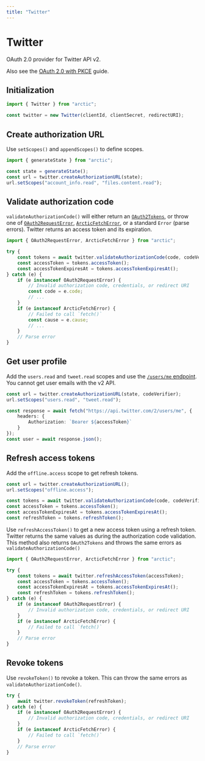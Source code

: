 ```yaml
---
title: "Twitter"
---
```


# Twitter

OAuth 2.0 provider for Twitter API v2.

Also see the [OAuth 2.0 with PKCE](/guides/oauth2-pkce) guide.

## Initialization

```ts
import { Twitter } from "arctic";

const twitter = new Twitter(clientId, clientSecret, redirectURI);
```

## Create authorization URL

Use `setScopes()` and `appendScopes()` to define scopes.

```ts
import { generateState } from "arctic";

const state = generateState();
const url = twitter.createAuthorizationURL(state);
url.setScopes("account_info.read", "files.content.read");
```

## Validate authorization code

`validateAuthorizationCode()` will either return an [`OAuth2Tokens`](/reference/OAuth2Tokens), or throw one of [`OAuth2RequestError`](/reference/OAuth2RequestError), [`ArcticFetchError`](/reference/ArcticFetchError), or a standard `Error` (parse errors). Twitter returns an access token and its expiration.

```ts
import { OAuth2RequestError, ArcticFetchError } from "arctic";

try {
	const tokens = await twitter.validateAuthorizationCode(code, codeVerifier);
	const accessToken = tokens.accessToken();
	const accessTokenExpiresAt = tokens.accessTokenExpiresAt();
} catch (e) {
	if (e instanceof OAuth2RequestError) {
		// Invalid authorization code, credentials, or redirect URI
		const code = e.code;
		// ...
	}
	if (e instanceof ArcticFetchError) {
		// Failed to call `fetch()`
		const cause = e.cause;
		// ...
	}
	// Parse error
}
```

## Get user profile

Add the `users.read` and `tweet.read` scopes and use the [`/users/me` endpoint](https://developer.twitter.com/en/docs/twitter-api/users/lookup/api-reference/get-users-me). You cannot get user emails with the v2 API.

```ts
const url = twitter.createAuthorizationURL(state, codeVerifier);
url.setScopes("users.read", "tweet.read");
```

```ts
const response = await fetch("https://api.twitter.com/2/users/me", {
	headers: {
		Authorization: `Bearer ${accessToken}`
	}
});
const user = await response.json();
```

## Refresh access tokens

Add the `offline.access` scope to get refresh tokens.

```ts
const url = twitter.createAuthorizationURL();
url.setScopes("offline.access");
```

```ts
const tokens = await twitter.validateAuthorizationCode(code, codeVerifier);
const accessToken = tokens.accessToken();
const accessTokenExpiresAt = tokens.accessTokenExpiresAt();
const refreshToken = tokens.refreshToken();
```

Use `refreshAccessToken()` to get a new access token using a refresh token. Twitter returns the same values as during the authorization code validation. This method also returns `OAuth2Tokens` and throws the same errors as `validateAuthorizationCode()`

```ts
import { OAuth2RequestError, ArcticFetchError } from "arctic";

try {
	const tokens = await twitter.refreshAccessToken(accessToken);
	const accessToken = tokens.accessToken();
	const accessTokenExpiresAt = tokens.accessTokenExpiresAt();
	const refreshToken = tokens.refreshToken();
} catch (e) {
	if (e instanceof OAuth2RequestError) {
		// Invalid authorization code, credentials, or redirect URI
	}
	if (e instanceof ArcticFetchError) {
		// Failed to call `fetch()`
	}
	// Parse error
}
```

## Revoke tokens

Use `revokeToken()` to revoke a token. This can throw the same errors as `validateAuthorizationCode()`.

```ts
try {
	await twitter.revokeToken(refreshToken);
} catch (e) {
	if (e instanceof OAuth2RequestError) {
		// Invalid authorization code, credentials, or redirect URI
	}
	if (e instanceof ArcticFetchError) {
		// Failed to call `fetch()`
	}
	// Parse error
}
```
